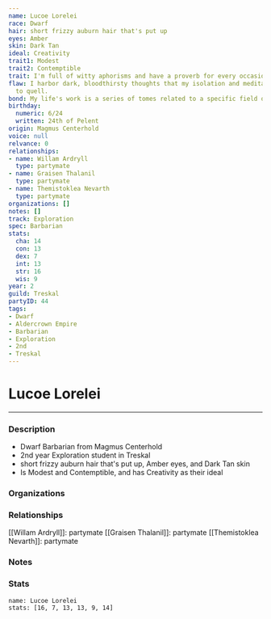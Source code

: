 ```yaml
---
name: Lucoe Lorelei
race: Dwarf
hair: short frizzy auburn hair that's put up
eyes: Amber
skin: Dark Tan
ideal: Creativity
trait1: Modest
trait2: Contemptible
trait: I'm full of witty aphorisms and have a proverb for every occasion.
flaw: I harbor dark, bloodthirsty thoughts that my isolation and meditation failed
  to quell.
bond: My life's work is a series of tomes related to a specific field of lore.
birthday:
  numeric: 6/24
  written: 24th of Pelent
origin: Magmus Centerhold
voice: null
relvance: 0
relationships:
- name: Willam Ardryll
  type: partymate
- name: Graisen Thalanil
  type: partymate
- name: Themistoklea Nevarth
  type: partymate
organizations: []
notes: []
track: Exploration
spec: Barbarian
stats:
  cha: 14
  con: 13
  dex: 7
  int: 13
  str: 16
  wis: 9
year: 2
guild: Treskal
partyID: 44
tags:
- Dwarf
- Aldercrown Empire
- Barbarian
- Exploration
- 2nd
- Treskal
---
```

# Lucoe Lorelei
---
### Description
- Dwarf Barbarian from Magmus Centerhold
- 2nd year Exploration student in Treskal
- short frizzy auburn hair that's put up, Amber eyes, and Dark Tan skin
- Is Modest and Contemptible, and has Creativity as their ideal

### Organizations

### Relationships
[[Willam Ardryll]]: partymate
[[Graisen Thalanil]]: partymate
[[Themistoklea Nevarth]]: partymate

### Notes

### Stats
```statblock
name: Lucoe Lorelei
stats: [16, 7, 13, 13, 9, 14]
```
